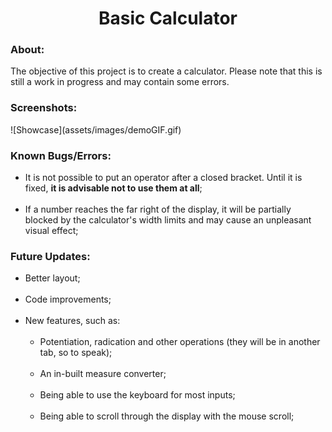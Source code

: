 <h1 align = "center">Basic Calculator</h1>

<h3>About:</h3>
<p>
    The objective of this project is to create a calculator. Please note that this is still a work in progress and may contain some errors.
</p>

<h3>Screenshots:</h3>
![Showcase](assets/images/demoGIF.gif)

<h3>Known Bugs/Errors:</h3>
<ul>
    <li>
        It is not possible to put an operator after a closed bracket. Until it is fixed, <b>it is advisable not to use them at all</b>;
    </li>
    <br>
    <li>
        If a number reaches the far right of the display, it will be partially blocked by the calculator's width limits and may cause an unpleasant visual effect;
    </li>
</ul>

<h3>Future Updates:</h3>
<ul>
    <li>Better layout;</li>
    <br>
    <li>Code improvements;</li>
    <br>
    <li>New features, such as:
        <ul>
        <br>
            <li>
                Potentiation, radication and other operations (they will be in another tab, so to speak);
            </li>
            <br>
            <li>
                An in-built measure converter;
            </li>
            <br>
            <li>
                Being able to use the keyboard for most inputs;
            </li>
            <br>
            <li>
                Being able to scroll through the display with the mouse scroll;
            </li>
        </ul>
    </li>
</ul>
